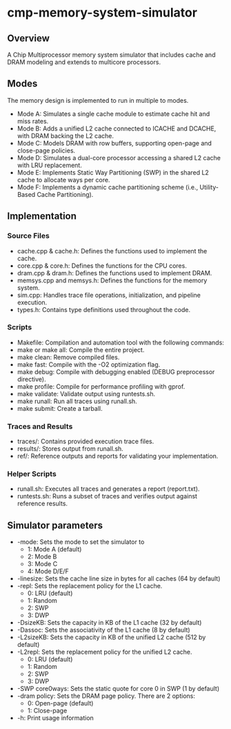# cmp-memory-system-simulator
## Overview
A Chip Multiprocessor memory system simulator that includes cache and DRAM modeling and extends to multicore processors.

## Modes
The memory design is implemented to run in multiple to modes.
- Mode A: Simulates a single cache module to estimate cache hit and miss rates.
- Mode B: Adds a unified L2 cache connected to ICACHE and DCACHE, with DRAM backing the L2 cache.    
- Mode C: Models DRAM with row buffers, supporting open-page and close-page policies.
- Mode D: Simulates a dual-core processor accessing a shared L2 cache with LRU replacement.
- Mode E: Implements Static Way Partitioning (SWP) in the shared L2 cache to allocate ways per core.
- Mode F: Implements a dynamic cache partitioning scheme (i.e., Utility-Based Cache Partitioning).

## Implementation

### Source Files
- cache.cpp & cache.h: Defines the functions used to implement the cache.
- core.cpp & core.h: Defines the functions for the CPU cores.
- dram.cpp & dram.h: Defines the functions used to implement DRAM.
- memsys.cpp and memsys.h: Defines the functions for the memory system.
- sim.cpp: Handles trace file operations, initialization, and pipeline execution.
- types.h: Contains type definitions used throughout the code.

### Scripts
- Makefile: Compilation and automation tool with the following commands:
- make or make all: Compile the entire project.
- make clean: Remove compiled files.
- make fast: Compile with the -O2 optimization flag.
- make debug: Compile with debugging enabled (DEBUG preprocessor directive).
- make profile: Compile for performance profiling with gprof.
- make validate: Validate output using runtests.sh.
- make runall: Run all traces using runall.sh.
- make submit: Create a tarball.

### Traces and Results
- traces/: Contains provided execution trace files.
- results/: Stores output from runall.sh.
- ref/: Reference outputs and reports for validating your implementation.

### Helper Scripts
- runall.sh: Executes all traces and generates a report (report.txt).
- runtests.sh: Runs a subset of traces and verifies output against reference results.

## Simulator parameters
- -mode: Sets the mode to set the simulator to
    - 1: Mode A (default)
    - 2: Mode B
    - 3: Mode C
    - 4: Mode D/E/F
- -linesize: Sets the cache line size in bytes for all caches (64 by default)
- -repl: Sets the replacement policy for the L1 cache.
    - 0: LRU (default)
    - 1: Random
    - 2: SWP
    - 3: DWP
- -DsizeKB: Sets the capacity in KB of the L1 cache (32 by default)
- -Dassoc: Sets the associativity of the L1 cache (8 by default)
- -L2sizeKB: Sets the capacity in KB of the unified L2 cache (512 by default)
- -L2repl: Sets the replacement policy for the unified L2 cache. 
    - 0: LRU (default)
    - 1: Random
    - 2: SWP
    - 3: DWP
- -SWP core0ways: Sets the static quote for core 0 in SWP (1 by default)
- -dram policy: Sets the DRAM page policy. There are 2 options:
    - 0: Open-page (default)
    - 1: Close-page
- -h: Print usage information
